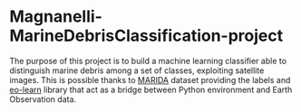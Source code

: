 # Magnanelli-MarineDebrisClassification-project

The purpose of this project is to build a machine learning classifier able to distinguish marine debris among a set of classes, exploiting satellite images. This is possible thanks to [MARIDA](https://github.com/marine-debris/marine-debris.github.io) dataset providing the labels and [eo-learn](https://eo-learn.readthedocs.io/en/latest/index.html) library that act as a bridge between Python environment and Earth Observation data. 

